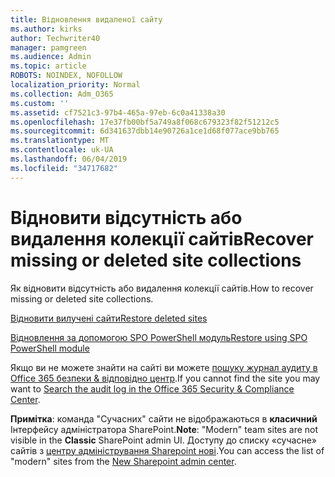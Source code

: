 ```yaml
---
title: Відновлення видаленої сайту
ms.author: kirks
author: Techwriter40
manager: pamgreen
ms.audience: Admin
ms.topic: article
ROBOTS: NOINDEX, NOFOLLOW
localization_priority: Normal
ms.collection: Adm_O365
ms.custom: ''
ms.assetid: cf7521c3-97b4-465a-97eb-6c0a41338a30
ms.openlocfilehash: 17e37fb00bf5a749a8f068c679323f82f51212c5
ms.sourcegitcommit: 6d341637dbb14e90726a1ce1d68f077ace9bb765
ms.translationtype: MT
ms.contentlocale: uk-UA
ms.lasthandoff: 06/04/2019
ms.locfileid: "34717682"
---
```

# <a name="recover-missing-or-deleted-site-collections"></a><span data-ttu-id="87da9-102">Відновити відсутність або видалення колекції сайтів</span><span class="sxs-lookup"><span data-stu-id="87da9-102">Recover missing or deleted site collections</span></span>

<span data-ttu-id="87da9-103">Як відновити відсутність або видалення колекції сайтів.</span><span class="sxs-lookup"><span data-stu-id="87da9-103">How to recover missing or deleted site collections.</span></span>

[<span data-ttu-id="87da9-104">Відновити вилучені сайти</span><span class="sxs-lookup"><span data-stu-id="87da9-104">Restore deleted sites</span></span>](https://docs.microsoft.com/en-us/sharepoint/restore-deleted-site-collection)

[<span data-ttu-id="87da9-105">Відновлення за допомогою SPO PowerShell модуль</span><span class="sxs-lookup"><span data-stu-id="87da9-105">Restore using SPO PowerShell module</span></span>](https://support.office.com/en-us/article/Introduction-to-the-SharePoint-Online-Management-Shell-C16941C3-19B4-4710-8056-34C034493429)

<span data-ttu-id="87da9-106">Якщо ви не можете знайти на сайті ви можете [пошуку журнал аудиту в Office 365 безпеки &amp; відповідно центр](https://docs.microsoft.com/en-us/office365/securitycompliance/search-the-audit-log-in-security-and-compliance).</span><span class="sxs-lookup"><span data-stu-id="87da9-106">If you cannot find the site you may want to [Search the audit log in the Office 365 Security &amp; Compliance Center](https://docs.microsoft.com/en-us/office365/securitycompliance/search-the-audit-log-in-security-and-compliance).</span></span>

<span data-ttu-id="87da9-107">**Примітка**: команда "Сучасних" сайти не відображаються в **класичний** Інтерфейсу адміністратора SharePoint.</span><span class="sxs-lookup"><span data-stu-id="87da9-107">**Note**: "Modern" team sites are not visible in the **Classic** SharePoint admin UI.</span></span> <span data-ttu-id="87da9-108">Доступу до списку «сучасне» сайтів з [центру адміністрування Sharepoint нові](https://docs.microsoft.com/en-us/sharepoint/get-started-new-admin-center).</span><span class="sxs-lookup"><span data-stu-id="87da9-108">You can access the list of "modern" sites from the [New Sharepoint admin center](https://docs.microsoft.com/en-us/sharepoint/get-started-new-admin-center).</span></span>


